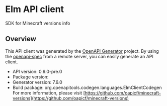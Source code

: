 # Elm API client

SDK for Minecraft versions info

## Overview
This API client was generated by the [OpenAPI Generator](https://openapi-generator.tech) project. By using the [openapi-spec](https://github.com/OAI/OpenAPI-Specification) from a remote server, you can easily generate an API client.

- API version: 0.9.0-pre.0
- Package version: 
- Generator version: 7.6.0
- Build package: org.openapitools.codegen.languages.ElmClientCodegen
For more information, please visit [https://github.com/oapicf/minecraft-versions](https://github.com/oapicf/minecraft-versions)
